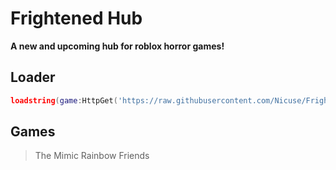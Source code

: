 # Frightened Hub
**A new and upcoming hub for roblox horror games!**
## Loader
```lua
loadstring(game:HttpGet('https://raw.githubusercontent.com/Nicuse/FrightenedHub/main/Loader.lua', true))()
```
## Games
> The Mimic
> Rainbow Friends
